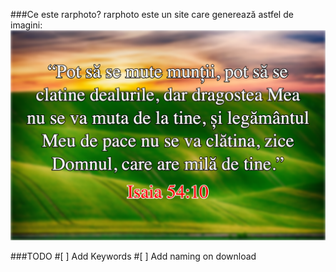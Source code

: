 ###Ce este rarphoto?
rarphoto este un site care generează astfel de imagini:
![Imagine generată de rarphoto](https://github.com/rarcri/PlainJS/blob/master/sample.png?raw=true)


###TODO
#[ ] Add Keywords
#[ ] Add naming on download
